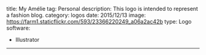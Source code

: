 title: My Amélie
tag: Personal
description: This logo is intended to represent a fashion blog.
category: logos
date: 2015/12/13
image: https://farm1.staticflickr.com/593/23366220249_a06a2ac42b
type: Logo
software:
- Illustrator
---
